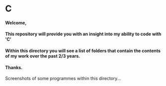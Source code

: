 # C

#### Welcome,

#### This repository will provide you with an insight into my ability to code with 'C'

#### Within this directory you will see a list of folders that contain the contents of my work over the past 2/3 years.

#### Thanks.

Screenshots of some programmes within this directory...
